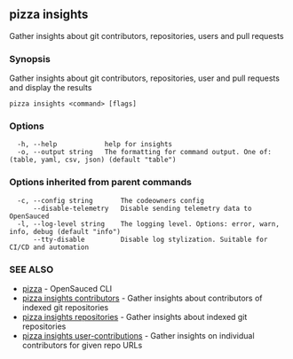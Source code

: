 ## pizza insights

Gather insights about git contributors, repositories, users and pull requests

### Synopsis

Gather insights about git contributors, repositories, user and pull requests and display the results

```
pizza insights <command> [flags]
```

### Options

```
  -h, --help            help for insights
  -o, --output string   The formatting for command output. One of: (table, yaml, csv, json) (default "table")
```

### Options inherited from parent commands

```
  -c, --config string       The codeowners config
      --disable-telemetry   Disable sending telemetry data to OpenSauced
  -l, --log-level string    The logging level. Options: error, warn, info, debug (default "info")
      --tty-disable         Disable log stylization. Suitable for CI/CD and automation
```

### SEE ALSO

* [pizza](pizza.md)	 - OpenSauced CLI
* [pizza insights contributors](pizza_insights_contributors.md)	 - Gather insights about contributors of indexed git repositories
* [pizza insights repositories](pizza_insights_repositories.md)	 - Gather insights about indexed git repositories
* [pizza insights user-contributions](pizza_insights_user-contributions.md)	 - Gather insights on individual contributors for given repo URLs

